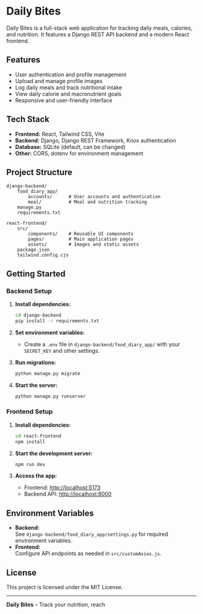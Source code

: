 # Daily Bites

Daily Bites is a full-stack web application for tracking daily meals, calories, and nutrition. It features a Django REST API backend and a modern React frontend.

## Features

- User authentication and profile management
- Upload and manage profile images
- Log daily meals and track nutritional intake
- View daily calorie and macronutrient goals
- Responsive and user-friendly interface

## Tech Stack

- **Frontend:** React, Tailwind CSS, Vite
- **Backend:** Django, Django REST Framework, Knox authentication
- **Database:** SQLite (default, can be changed)
- **Other:** CORS, dotenv for environment management

## Project Structure

```
django-backend/
    food_diary_app/
        accounts/      # User accounts and authentication
        meal/          # Meal and nutrition tracking
    manage.py
    requirements.txt

react-frontend/
    src/
        components/    # Reusable UI components
        pages/         # Main application pages
        assets/        # Images and static assets
    package.json
    tailwind.config.cjs
```

## Getting Started

### Backend Setup

1. **Install dependencies:**
    ```sh
    cd django-backend
    pip install -r requirements.txt
    ```

2. **Set environment variables:**
    - Create a `.env` file in `django-backend/food_diary_app/` with your `SECRET_KEY` and other settings.

3. **Run migrations:**
    ```sh
    python manage.py migrate
    ```

4. **Start the server:**
    ```sh
    python manage.py runserver
    ```

### Frontend Setup

1. **Install dependencies:**
    ```sh
    cd react-frontend
    npm install
    ```

2. **Start the development server:**
    ```sh
    npm run dev
    ```

3. **Access the app:**
    - Frontend: [http://localhost:5173](http://localhost:5173)
    - Backend API: [http://localhost:8000](http://localhost:8000)

## Environment Variables

- **Backend:**  
  See `django-backend/food_diary_app/settings.py` for required environment variables.
- **Frontend:**  
  Configure API endpoints as needed in `src/customAxios.js`.

## License

This project is licensed under the MIT License.

---

**Daily Bites** – Track your nutrition, reach